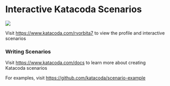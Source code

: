 # Interactive Katacoda Scenarios

[![](http://shields.katacoda.com/katacoda/rvorbita7/count.svg)](https://www.katacoda.com/rvorbita7 "Get your profile on Katacoda.com")

Visit https://www.katacoda.com/rvorbita7 to view the profile and interactive scenarios

### Writing Scenarios
Visit https://www.katacoda.com/docs to learn more about creating Katacoda scenarios

For examples, visit https://github.com/katacoda/scenario-example

